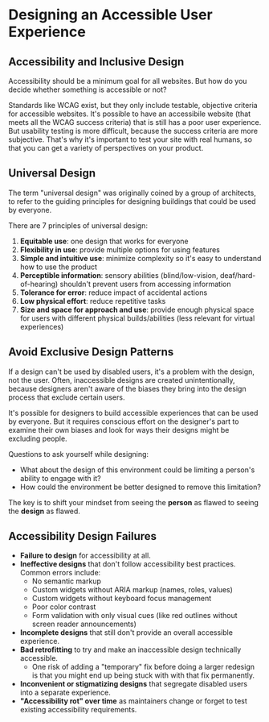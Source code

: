 # Designing an Accessible User Experience

## Accessibility and Inclusive Design

Accessibility should be a minimum goal for all websites. But how do you decide whether something is accessible or not?

Standards like WCAG exist, but they only include testable, objective criteria for accessible websites. It's possible to have an accessibile website (that meets all the WCAG success criteria) that is still has a poor user experience. But usability testing is more difficult, because the success criteria are more subjective. That's why it's important to test your site with real humans, so that you can get a variety of perspectives on your product.

## Universal Design

The term "universal design" was originally coined by a group of architects, to refer to the guiding principles for designing buildings that could be used by everyone.

There are 7 principles of universal design:

1. **Equitable use**: one design that works for everyone
2. **Flexibility in use**: provide multiple options for using features
3. **Simple and intuitive use**: minimize complexity so it's easy to understand how to use the product
4. **Perceptible information**: sensory abilities (blind/low-vision, deaf/hard-of-hearing) shouldn't prevent users from accessing information
5. **Tolerance for error**: reduce impact of accidental actions
6. **Low physical effort**: reduce repetitive tasks
7. **Size and space for approach and use**: provide enough physical space for users with different physical builds/abilities (less relevant for virtual experiences)

## Avoid Exclusive Design Patterns

If a design can't be used by disabled users, it's a problem with the design, not the user. Often, inaccessible designs are created unintentionally, because designers aren't aware of the biases they bring into the design process that exclude certain users.

It's possible for designers to build accessible experiences that can be used by everyone. But it requires conscious effort on the designer's part to examine their own biases and look for ways their designs might be excluding people.

Questions to ask yourself while designing:

* What about the design of this environment could be limiting a person's ability to engage with it?
* How could the environment be better designed to remove this limitation?

The key is to shift your mindset from seeing the **person** as flawed to seeing the **design** as flawed.

## Accessibility Design Failures

* **Failure to design** for accessibility at all.
* **Ineffective designs** that don't follow accessibility best practices. Common errors include:
    * No semantic markup
    * Custom widgets without ARIA markup (names, roles, values)
    * Custom widgets without keyboard focus management
    * Poor color contrast
    * Form validation with only visual cues (like red outlines without screen reader announcements)
* **Incomplete designs** that still don't provide an overall accessible experience.
* **Bad retrofitting** to try and make an inaccessible design technically accessible.
    * One risk of adding a "temporary" fix before doing a larger redesign is that you might end up being stuck with with that fix permanently.
* **Inconvenient or stigmatizing designs** that segregate disabled users into a separate experience.
* **"Accessibility rot" over time** as maintainers change or forget to test existing accessibility requirements.
